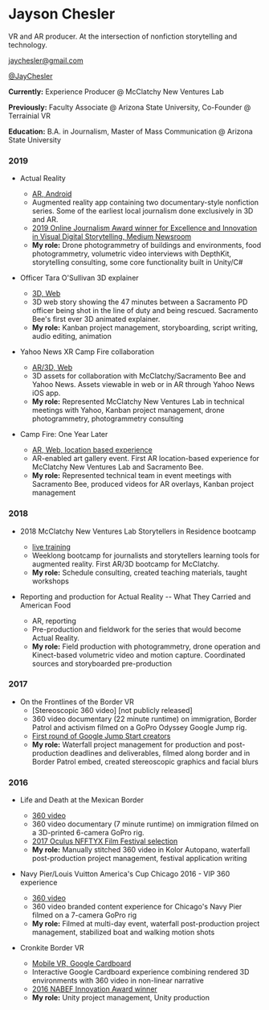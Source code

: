 # Jayson Chesler
 VR and AR producer. At the intersection of nonfiction storytelling and technology.

 jaychesler@gmail.com
 
 [@JayChesler](https://twitter.com/JayChesler)

 **Currently:** Experience Producer @ McClatchy New Ventures Lab

 **Previously:** Faculty Associate @ Arizona State University, Co-Founder @ Terrainial VR

 **Education:** B.A. in Journalism, Master of Mass Communication @ Arizona State University

### 2019 
* Actual Reality
  * [AR, Android](https://play.google.com/store/apps/details?id=com.McClatchyNVL.ActualReality)
  * Augmented reality app containing two documentary-style nonfiction series. Some of the earliest local journalism done exclusively in 3D and AR.
  * [2019 Online Journalism Award winner for Excellence and Innovation in Visual Digital Storytelling, Medium Newsroom](https://www.youtube.com/watch?v=o_z1RPIn7SY)
  * **My role:** Drone photogrammetry of buildings and environments, food photogrammetry, volumetric video interviews with DepthKit, storytelling consulting, some core functionality built in Unity/C#

* Officer Tara O'Sullivan 3D explainer
  * [3D, Web](https://www.sacbee.com/news/local/crime/article232602572.html)
  * 3D web story showing the 47 minutes between a Sacramento PD officer being shot in the line of duty and being rescued. Sacramento Bee's first ever 3D animated explainer.
  * **My role:** Kanban project management, storyboarding, script writing, audio editing, animation

* Yahoo News XR Camp Fire collaboration
  * [AR/3D, Web](https://news.yahoo.com/thank-universe-love-universe-camp-194846478.html?utm_source=headtopics&utm_medium=news&utm_campaign=2019-11-09)
  * 3D assets for collaboration with McClatchy/Sacramento Bee and Yahoo News. Assets viewable in web or in AR through Yahoo News iOS app.
  * **My role:** Represented McClatchy New Ventures Lab in technical meetings with Yahoo, Kanban project management, drone photogrammetry, photogrammetry consulting

* Camp Fire: One Year Later
  * [AR, Web, location based experience](https://www.sacbee.com/news/local/article236638773.html)
  * AR-enabled art gallery event. First AR location-based experience for McClatchy New Ventures Lab and Sacramento Bee.
  * **My role:** Represented technical team in event meetings with Sacramento Bee, produced videos for AR overlays, Kanban project management

### 2018
* 2018 McClatchy New Ventures Lab Storytellers in Residence bootcamp
  * [live training](https://medium.com/mcclatchynvl/5-things-i-learned-teaching-immersive-tech-to-journalists-9dc07e0dc683)
  * Weeklong bootcamp for journalists and storytellers learning tools for augmented reality. First AR/3D bootcamp for McClatchy.
  * **My role:** Schedule consulting, created teaching materials, taught workshops

* Reporting and production for Actual Reality -- What They Carried and American Food
  * AR, reporting
  * Pre-production and fieldwork for the series that would become Actual Reality.
  * **My role:** Field production with photogrammetry, drone operation and Kinect-based volumetric video and motion capture. Coordinated sources and storyboarded pre-production

### 2017
* On the Frontlines of the Border VR
  * [Stereoscopic 360 video] [not publicly released]
  * 360 video documentary (22 minute runtime) on immigration, Border Patrol and activism filmed on a GoPro Odyssey Google Jump rig.
  * [First round of Google Jump Start creators](https://www.blog.google/products/google-vr/sharing-our-first-round-jump-start-creators/)
  * **My role:** Waterfall project management for production and post-production deadlines and deliverables, filmed along border and in Border Patrol embed, created stereoscopic graphics and facial blurs

### 2016
* Life and Death at the Mexican Border
  * [360 video](https://www.youtube.com/watch?v=V8fKKGaEsIQ)
  * 360 video documentary (7 minute runtime) on immigration filmed on a 3D-printed 6-camera GoPro rig.
  * [2017 Oculus NFFTYX Film Festival selection](https://issuu.com/nffty/docs/nffty2017_festivalguide_print/10)
  * **My role:** Manually stitched 360 video in Kolor Autopano, waterfall post-production project management, festival application writing

* Navy Pier/Louis Vuitton America's Cup Chicago 2016 - VIP 360 experience
  * [360 video](https://www.youtube.com/watch?v=4y2pav5VhZU)
  * 360 video branded content experience for Chicago's Navy Pier filmed on a 7-camera GoPro rig
  * **My role:** Filmed at multi-day event, waterfall post-production project management, stabilized boat and walking motion shots

* Cronkite Border VR
  * [Mobile VR, Google Cardboard](https://apps.apple.com/us/app/cronkite-border-vr/id1061660262)
  * Interactive Google Cardboard experience combining rendered 3D environments with 360 video in non-linear narrative
  * [2016 NABEF Innovation Award winner](https://cronkite.asu.edu/news-and-events/news/cronkite-school-wins-nabef-innovation-award-virtual-reality-apps)
  * **My role:** Unity project management, Unity production